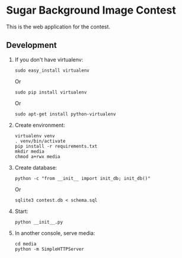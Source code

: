 Sugar Background Image Contest
==============================

This is the web application for the contest.

Development
-----------

1. If you don't have virtualenv:

    ```
    sudo easy_install virtualenv
    ```

    Or
    ```
    sudo pip install virtualenv
    ```

    Or
    ```
    sudo apt-get install python-virtualenv
    ```

2. Create environment:

    ```
    virtualenv venv
    . venv/bin/activate
    pip install -r requirements.txt
    mkdir media
    chmod a+rwx media
    ```

3. Create database:
    ```
    python -c "from __init__ import init_db; init_db()"
    ```

    Or
    ```
    sqlite3 contest.db < schema.sql
    ```

4. Start:

    ```
    python __init__.py
    ```

5. In another console, serve media:

    ```
    cd media
    python -m SimpleHTTPServer
    ```

